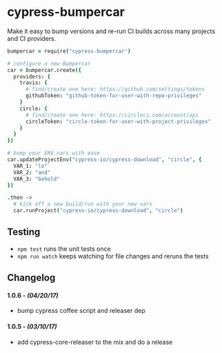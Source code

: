 # cypress-bumpercar

Make it easy to bump versions and re-run CI builds across many projects and CI providers.

```coffeescript
bumpercar = require("cypress-bumpercar")

# configure a new Bumpercar
car = bumpercar.create({
  providers: {
    travis: {
      # find/create one here: https://github.com/settings/tokens
      githubToken: "github-token-for-user-with-repo-privileges"
    }
    circle: {
      # find/create one here: https://circleci.com/account/api
      circleToken: "circle-token-for-user-with-project-privileges"
    }
  }
})

# bump your ENV vars with ease
car.updateProjectEnv("cypress-io/cypress-download", "circle", {
  VAR_1: "lo"
  VAR_2: "and"
  VAR_3: "behold"
})

.then ->
  # kick off a new build/run with your new vars
  car.runProject("cypress-io/cypress-download", "circle")
```

## Testing

- `npm test` runs the unit tests once
- `npm run watch` keeps watching for file changes and reruns the tests

## Changelog

#### 1.0.6 - *(04/20/17)*
- bump cypress coffee script and releaser dep

#### 1.0.5 - *(03/10/17)*
- add cypress-core-releaser to the mix and do a release
